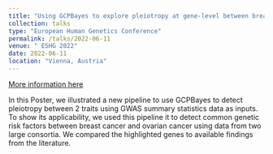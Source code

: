 ```yaml
---
title: "Using GCPBayes to explore pleiotropy at gene-level between breast and ovarian cancers based on GWAS summary statistics data"
collection: talks
type: "European Human Genetics Conference"
permalink: /talks/2022-06-11
venue: " ESHG 2022"
date: 2022-06-11
location: "Vienna, Austria"
---
```


[More information here](https://2022.eshg.org/)

In this Poster, we illustrated a new pipeline to use GCPBayes to detect pleiotropy between 2 traits using GWAS summary statistics data as inputs. To show its applicability, we used this pipeline it to detect  common genetic risk factors between breast cancer and ovarian cancer using data from two large consortia. We compared the highlighted genes to available findings from the literature.
